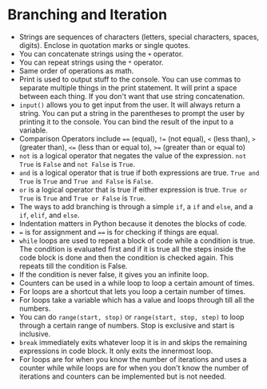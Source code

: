 # Branching and Iteration
- Strings are sequences of characters (letters, special characters, spaces, digits). Enclose in quotation marks or single quotes.
- You can concatenate strings using the `+` operator.
- You can repeat strings using the `*` operator.
- Same order of operations as math.
- Print is used to output stuff to the console. You can use commas to separate multiple things in the print statement. It will print a space between each thing. If you don't want that use string concatenation.
- `input()` allows you to get input from the user. It will always return a string. You can put a string in the parentheses to prompt the user by printing it to the console. You can bind the result of the input to a variable.
- Comparison Operators include `==` (equal), `!=` (not equal), `<` (less than), `>` (greater than), `<=` (less than or equal to), `>=` (greater than or equal to)
- `not` is a logical operator that negates the value of the expression. `not True` is `False` and `not False` is `True`.
- `and` is a logical operator that is true if both expressions are true. `True and True` is `True` and `True and False` is `False`.
- `or` is a logical operator that is true if either expression is true. `True or True` is `True` and `True or False` is `True`.
- The ways to add branching is through a simple `if`, a `if` and `else`, and a `if`, `elif`, and `else`.
- Indentation matters in Python because it denotes the blocks of code.
- `=` is for assignment and `==` is for checking if things are equal.
- `while` loops are used to repeat a block of code while a condition is true. The condition is evaluated first and if it is true all the steps inside the code block is done and then the condition is checked again. This repeats till the condition is False.
- If the condition is never false, it gives you an infinite loop.
- Counters can be used in a while loop to loop a certain amount of times.
- For loops are a shortcut that lets you loop a certain number of times.
- For loops take a variable which has a value and loops through till all the numbers.
- You can do `range(start, stop)` or `range(start, stop, step)` to loop through a certain range of numbers. Stop is exclusive and start is inclusive.
- `break` immediately exits whatever loop it is in and skips the remaining expressions in code block. It only exits the innermost loop.
- For loops are for when you know the number of iterations and uses a counter while while loops are for when you don't know the number of iterations and counters can be implemented but is not needed.